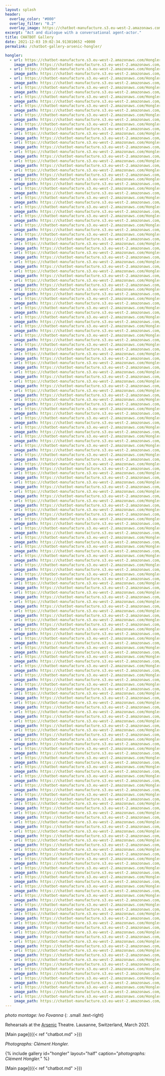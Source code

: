 ```yaml
---
layout: splash
header:
  overlay_color: "#000"
  overlay_filter: "0.2"
  overlay_image: https://chatbot-manufacture.s3.eu-west-2.amazonaws.com/Fovanna-chatbot-2021-37.webp
excerpt: "Act and dialogue with a conversational agent-actor."
title: CHATBOT Gallery
date: 2021-12-03 19:02:34.913010652 +0000 
permalink: /chatbot-gallery-arsenic-hongler/

hongler:
  - url: https://chatbot-manufacture.s3.eu-west-2.amazonaws.com/Hongler-rehearsals-2021-001.webp
    image_path: https://chatbot-manufacture.s3.eu-west-2.amazonaws.com/Hongler-rehearsals-2021-001.low.webp
  - url: https://chatbot-manufacture.s3.eu-west-2.amazonaws.com/Hongler-rehearsals-2021-002.webp
    image_path: https://chatbot-manufacture.s3.eu-west-2.amazonaws.com/Hongler-rehearsals-2021-002.low.webp
  - url: https://chatbot-manufacture.s3.eu-west-2.amazonaws.com/Hongler-rehearsals-2021-003.webp
    image_path: https://chatbot-manufacture.s3.eu-west-2.amazonaws.com/Hongler-rehearsals-2021-003.low.webp
  - url: https://chatbot-manufacture.s3.eu-west-2.amazonaws.com/Hongler-rehearsals-2021-004.webp
    image_path: https://chatbot-manufacture.s3.eu-west-2.amazonaws.com/Hongler-rehearsals-2021-004.low.webp
  - url: https://chatbot-manufacture.s3.eu-west-2.amazonaws.com/Hongler-rehearsals-2021-005.webp
    image_path: https://chatbot-manufacture.s3.eu-west-2.amazonaws.com/Hongler-rehearsals-2021-005.low.webp
  - url: https://chatbot-manufacture.s3.eu-west-2.amazonaws.com/Hongler-rehearsals-2021-006.webp
    image_path: https://chatbot-manufacture.s3.eu-west-2.amazonaws.com/Hongler-rehearsals-2021-006.low.webp
  - url: https://chatbot-manufacture.s3.eu-west-2.amazonaws.com/Hongler-rehearsals-2021-007.webp
    image_path: https://chatbot-manufacture.s3.eu-west-2.amazonaws.com/Hongler-rehearsals-2021-007.low.webp
  - url: https://chatbot-manufacture.s3.eu-west-2.amazonaws.com/Hongler-rehearsals-2021-008.webp
    image_path: https://chatbot-manufacture.s3.eu-west-2.amazonaws.com/Hongler-rehearsals-2021-008.low.webp
  - url: https://chatbot-manufacture.s3.eu-west-2.amazonaws.com/Hongler-rehearsals-2021-009.webp
    image_path: https://chatbot-manufacture.s3.eu-west-2.amazonaws.com/Hongler-rehearsals-2021-009.low.webp
  - url: https://chatbot-manufacture.s3.eu-west-2.amazonaws.com/Hongler-rehearsals-2021-010.webp
    image_path: https://chatbot-manufacture.s3.eu-west-2.amazonaws.com/Hongler-rehearsals-2021-010.low.webp
  - url: https://chatbot-manufacture.s3.eu-west-2.amazonaws.com/Hongler-rehearsals-2021-011.webp
    image_path: https://chatbot-manufacture.s3.eu-west-2.amazonaws.com/Hongler-rehearsals-2021-011.low.webp
  - url: https://chatbot-manufacture.s3.eu-west-2.amazonaws.com/Hongler-rehearsals-2021-012.webp
    image_path: https://chatbot-manufacture.s3.eu-west-2.amazonaws.com/Hongler-rehearsals-2021-012.low.webp
  - url: https://chatbot-manufacture.s3.eu-west-2.amazonaws.com/Hongler-rehearsals-2021-013.webp
    image_path: https://chatbot-manufacture.s3.eu-west-2.amazonaws.com/Hongler-rehearsals-2021-013.low.webp
  - url: https://chatbot-manufacture.s3.eu-west-2.amazonaws.com/Hongler-rehearsals-2021-014.webp
    image_path: https://chatbot-manufacture.s3.eu-west-2.amazonaws.com/Hongler-rehearsals-2021-014.low.webp
  - url: https://chatbot-manufacture.s3.eu-west-2.amazonaws.com/Hongler-rehearsals-2021-015.webp
    image_path: https://chatbot-manufacture.s3.eu-west-2.amazonaws.com/Hongler-rehearsals-2021-015.low.webp
  - url: https://chatbot-manufacture.s3.eu-west-2.amazonaws.com/Hongler-rehearsals-2021-016.webp
    image_path: https://chatbot-manufacture.s3.eu-west-2.amazonaws.com/Hongler-rehearsals-2021-016.low.webp
  - url: https://chatbot-manufacture.s3.eu-west-2.amazonaws.com/Hongler-rehearsals-2021-017.webp
    image_path: https://chatbot-manufacture.s3.eu-west-2.amazonaws.com/Hongler-rehearsals-2021-017.low.webp
  - url: https://chatbot-manufacture.s3.eu-west-2.amazonaws.com/Hongler-rehearsals-2021-018.webp
    image_path: https://chatbot-manufacture.s3.eu-west-2.amazonaws.com/Hongler-rehearsals-2021-018.low.webp
  - url: https://chatbot-manufacture.s3.eu-west-2.amazonaws.com/Hongler-rehearsals-2021-019.webp
    image_path: https://chatbot-manufacture.s3.eu-west-2.amazonaws.com/Hongler-rehearsals-2021-019.low.webp
  - url: https://chatbot-manufacture.s3.eu-west-2.amazonaws.com/Hongler-rehearsals-2021-020.webp
    image_path: https://chatbot-manufacture.s3.eu-west-2.amazonaws.com/Hongler-rehearsals-2021-020.low.webp
  - url: https://chatbot-manufacture.s3.eu-west-2.amazonaws.com/Hongler-rehearsals-2021-021.webp
    image_path: https://chatbot-manufacture.s3.eu-west-2.amazonaws.com/Hongler-rehearsals-2021-021.low.webp
  - url: https://chatbot-manufacture.s3.eu-west-2.amazonaws.com/Hongler-rehearsals-2021-022.webp
    image_path: https://chatbot-manufacture.s3.eu-west-2.amazonaws.com/Hongler-rehearsals-2021-022.low.webp
  - url: https://chatbot-manufacture.s3.eu-west-2.amazonaws.com/Hongler-rehearsals-2021-023.webp
    image_path: https://chatbot-manufacture.s3.eu-west-2.amazonaws.com/Hongler-rehearsals-2021-023.low.webp
  - url: https://chatbot-manufacture.s3.eu-west-2.amazonaws.com/Hongler-rehearsals-2021-024.webp
    image_path: https://chatbot-manufacture.s3.eu-west-2.amazonaws.com/Hongler-rehearsals-2021-024.low.webp
  - url: https://chatbot-manufacture.s3.eu-west-2.amazonaws.com/Hongler-rehearsals-2021-025.webp
    image_path: https://chatbot-manufacture.s3.eu-west-2.amazonaws.com/Hongler-rehearsals-2021-025.low.webp
  - url: https://chatbot-manufacture.s3.eu-west-2.amazonaws.com/Hongler-rehearsals-2021-026.webp
    image_path: https://chatbot-manufacture.s3.eu-west-2.amazonaws.com/Hongler-rehearsals-2021-026.low.webp
  - url: https://chatbot-manufacture.s3.eu-west-2.amazonaws.com/Hongler-rehearsals-2021-027.webp
    image_path: https://chatbot-manufacture.s3.eu-west-2.amazonaws.com/Hongler-rehearsals-2021-027.low.webp
  - url: https://chatbot-manufacture.s3.eu-west-2.amazonaws.com/Hongler-rehearsals-2021-028.webp
    image_path: https://chatbot-manufacture.s3.eu-west-2.amazonaws.com/Hongler-rehearsals-2021-028.low.webp
  - url: https://chatbot-manufacture.s3.eu-west-2.amazonaws.com/Hongler-rehearsals-2021-029.webp
    image_path: https://chatbot-manufacture.s3.eu-west-2.amazonaws.com/Hongler-rehearsals-2021-029.low.webp
  - url: https://chatbot-manufacture.s3.eu-west-2.amazonaws.com/Hongler-rehearsals-2021-030.webp
    image_path: https://chatbot-manufacture.s3.eu-west-2.amazonaws.com/Hongler-rehearsals-2021-030.low.webp
  - url: https://chatbot-manufacture.s3.eu-west-2.amazonaws.com/Hongler-rehearsals-2021-031.webp
    image_path: https://chatbot-manufacture.s3.eu-west-2.amazonaws.com/Hongler-rehearsals-2021-031.low.webp
  - url: https://chatbot-manufacture.s3.eu-west-2.amazonaws.com/Hongler-rehearsals-2021-032.webp
    image_path: https://chatbot-manufacture.s3.eu-west-2.amazonaws.com/Hongler-rehearsals-2021-032.low.webp
  - url: https://chatbot-manufacture.s3.eu-west-2.amazonaws.com/Hongler-rehearsals-2021-033.webp
    image_path: https://chatbot-manufacture.s3.eu-west-2.amazonaws.com/Hongler-rehearsals-2021-033.low.webp
  - url: https://chatbot-manufacture.s3.eu-west-2.amazonaws.com/Hongler-rehearsals-2021-101.webp
    image_path: https://chatbot-manufacture.s3.eu-west-2.amazonaws.com/Hongler-rehearsals-2021-101.low.webp
  - url: https://chatbot-manufacture.s3.eu-west-2.amazonaws.com/Hongler-rehearsals-2021-035.webp
    image_path: https://chatbot-manufacture.s3.eu-west-2.amazonaws.com/Hongler-rehearsals-2021-035.low.webp
  - url: https://chatbot-manufacture.s3.eu-west-2.amazonaws.com/Hongler-rehearsals-2021-036.webp
    image_path: https://chatbot-manufacture.s3.eu-west-2.amazonaws.com/Hongler-rehearsals-2021-036.low.webp
  - url: https://chatbot-manufacture.s3.eu-west-2.amazonaws.com/Hongler-rehearsals-2021-037.webp
    image_path: https://chatbot-manufacture.s3.eu-west-2.amazonaws.com/Hongler-rehearsals-2021-037.low.webp
  - url: https://chatbot-manufacture.s3.eu-west-2.amazonaws.com/Hongler-rehearsals-2021-038.webp
    image_path: https://chatbot-manufacture.s3.eu-west-2.amazonaws.com/Hongler-rehearsals-2021-038.low.webp
  - url: https://chatbot-manufacture.s3.eu-west-2.amazonaws.com/Hongler-rehearsals-2021-039.webp
    image_path: https://chatbot-manufacture.s3.eu-west-2.amazonaws.com/Hongler-rehearsals-2021-039.low.webp
  - url: https://chatbot-manufacture.s3.eu-west-2.amazonaws.com/Hongler-rehearsals-2021-040.webp
    image_path: https://chatbot-manufacture.s3.eu-west-2.amazonaws.com/Hongler-rehearsals-2021-040.low.webp
  - url: https://chatbot-manufacture.s3.eu-west-2.amazonaws.com/Hongler-rehearsals-2021-041.webp
    image_path: https://chatbot-manufacture.s3.eu-west-2.amazonaws.com/Hongler-rehearsals-2021-041.low.webp
  - url: https://chatbot-manufacture.s3.eu-west-2.amazonaws.com/Hongler-rehearsals-2021-043.webp
    image_path: https://chatbot-manufacture.s3.eu-west-2.amazonaws.com/Hongler-rehearsals-2021-043.low.webp
  - url: https://chatbot-manufacture.s3.eu-west-2.amazonaws.com/Hongler-rehearsals-2021-044.webp
    image_path: https://chatbot-manufacture.s3.eu-west-2.amazonaws.com/Hongler-rehearsals-2021-044.low.webp
  - url: https://chatbot-manufacture.s3.eu-west-2.amazonaws.com/Hongler-rehearsals-2021-045.webp
    image_path: https://chatbot-manufacture.s3.eu-west-2.amazonaws.com/Hongler-rehearsals-2021-045.low.webp
  - url: https://chatbot-manufacture.s3.eu-west-2.amazonaws.com/Hongler-rehearsals-2021-046.webp
    image_path: https://chatbot-manufacture.s3.eu-west-2.amazonaws.com/Hongler-rehearsals-2021-046.low.webp
  - url: https://chatbot-manufacture.s3.eu-west-2.amazonaws.com/Hongler-rehearsals-2021-047.webp
    image_path: https://chatbot-manufacture.s3.eu-west-2.amazonaws.com/Hongler-rehearsals-2021-047.low.webp
  - url: https://chatbot-manufacture.s3.eu-west-2.amazonaws.com/Hongler-rehearsals-2021-048.webp
    image_path: https://chatbot-manufacture.s3.eu-west-2.amazonaws.com/Hongler-rehearsals-2021-048.low.webp
  - url: https://chatbot-manufacture.s3.eu-west-2.amazonaws.com/Hongler-rehearsals-2021-049.webp
    image_path: https://chatbot-manufacture.s3.eu-west-2.amazonaws.com/Hongler-rehearsals-2021-049.low.webp
  - url: https://chatbot-manufacture.s3.eu-west-2.amazonaws.com/Hongler-rehearsals-2021-050.webp
    image_path: https://chatbot-manufacture.s3.eu-west-2.amazonaws.com/Hongler-rehearsals-2021-050.low.webp
  - url: https://chatbot-manufacture.s3.eu-west-2.amazonaws.com/Hongler-rehearsals-2021-051.webp
    image_path: https://chatbot-manufacture.s3.eu-west-2.amazonaws.com/Hongler-rehearsals-2021-051.low.webp
  - url: https://chatbot-manufacture.s3.eu-west-2.amazonaws.com/Hongler-rehearsals-2021-052.webp
    image_path: https://chatbot-manufacture.s3.eu-west-2.amazonaws.com/Hongler-rehearsals-2021-052.low.webp
  - url: https://chatbot-manufacture.s3.eu-west-2.amazonaws.com/Hongler-rehearsals-2021-053.webp
    image_path: https://chatbot-manufacture.s3.eu-west-2.amazonaws.com/Hongler-rehearsals-2021-053.low.webp
  - url: https://chatbot-manufacture.s3.eu-west-2.amazonaws.com/Hongler-rehearsals-2021-054.webp
    image_path: https://chatbot-manufacture.s3.eu-west-2.amazonaws.com/Hongler-rehearsals-2021-054.low.webp
  - url: https://chatbot-manufacture.s3.eu-west-2.amazonaws.com/Hongler-rehearsals-2021-055.webp
    image_path: https://chatbot-manufacture.s3.eu-west-2.amazonaws.com/Hongler-rehearsals-2021-055.low.webp
  - url: https://chatbot-manufacture.s3.eu-west-2.amazonaws.com/Hongler-rehearsals-2021-056.webp
    image_path: https://chatbot-manufacture.s3.eu-west-2.amazonaws.com/Hongler-rehearsals-2021-056.low.webp
  - url: https://chatbot-manufacture.s3.eu-west-2.amazonaws.com/Hongler-rehearsals-2021-057.webp
    image_path: https://chatbot-manufacture.s3.eu-west-2.amazonaws.com/Hongler-rehearsals-2021-057.low.webp
  - url: https://chatbot-manufacture.s3.eu-west-2.amazonaws.com/Hongler-rehearsals-2021-058.webp
    image_path: https://chatbot-manufacture.s3.eu-west-2.amazonaws.com/Hongler-rehearsals-2021-058.low.webp
  - url: https://chatbot-manufacture.s3.eu-west-2.amazonaws.com/Hongler-rehearsals-2021-059.webp
    image_path: https://chatbot-manufacture.s3.eu-west-2.amazonaws.com/Hongler-rehearsals-2021-059.low.webp
  - url: https://chatbot-manufacture.s3.eu-west-2.amazonaws.com/Hongler-rehearsals-2021-060.webp
    image_path: https://chatbot-manufacture.s3.eu-west-2.amazonaws.com/Hongler-rehearsals-2021-060.low.webp
  - url: https://chatbot-manufacture.s3.eu-west-2.amazonaws.com/Hongler-rehearsals-2021-061.webp
    image_path: https://chatbot-manufacture.s3.eu-west-2.amazonaws.com/Hongler-rehearsals-2021-061.low.webp
  - url: https://chatbot-manufacture.s3.eu-west-2.amazonaws.com/Hongler-rehearsals-2021-062.webp
    image_path: https://chatbot-manufacture.s3.eu-west-2.amazonaws.com/Hongler-rehearsals-2021-062.low.webp
  - url: https://chatbot-manufacture.s3.eu-west-2.amazonaws.com/Hongler-rehearsals-2021-063.webp
    image_path: https://chatbot-manufacture.s3.eu-west-2.amazonaws.com/Hongler-rehearsals-2021-063.low.webp
  - url: https://chatbot-manufacture.s3.eu-west-2.amazonaws.com/Hongler-rehearsals-2021-064.webp
    image_path: https://chatbot-manufacture.s3.eu-west-2.amazonaws.com/Hongler-rehearsals-2021-064.low.webp
  - url: https://chatbot-manufacture.s3.eu-west-2.amazonaws.com/Hongler-rehearsals-2021-065.webp
    image_path: https://chatbot-manufacture.s3.eu-west-2.amazonaws.com/Hongler-rehearsals-2021-065.low.webp
  - url: https://chatbot-manufacture.s3.eu-west-2.amazonaws.com/Hongler-rehearsals-2021-066.webp
    image_path: https://chatbot-manufacture.s3.eu-west-2.amazonaws.com/Hongler-rehearsals-2021-066.low.webp
  - url: https://chatbot-manufacture.s3.eu-west-2.amazonaws.com/Hongler-rehearsals-2021-067.webp
    image_path: https://chatbot-manufacture.s3.eu-west-2.amazonaws.com/Hongler-rehearsals-2021-067.low.webp
  - url: https://chatbot-manufacture.s3.eu-west-2.amazonaws.com/Hongler-rehearsals-2021-068.webp
    image_path: https://chatbot-manufacture.s3.eu-west-2.amazonaws.com/Hongler-rehearsals-2021-068.low.webp
  - url: https://chatbot-manufacture.s3.eu-west-2.amazonaws.com/Hongler-rehearsals-2021-069.webp
    image_path: https://chatbot-manufacture.s3.eu-west-2.amazonaws.com/Hongler-rehearsals-2021-069.low.webp
  - url: https://chatbot-manufacture.s3.eu-west-2.amazonaws.com/Hongler-rehearsals-2021-070.webp
    image_path: https://chatbot-manufacture.s3.eu-west-2.amazonaws.com/Hongler-rehearsals-2021-070.low.webp
  - url: https://chatbot-manufacture.s3.eu-west-2.amazonaws.com/Hongler-rehearsals-2021-071.webp
    image_path: https://chatbot-manufacture.s3.eu-west-2.amazonaws.com/Hongler-rehearsals-2021-071.low.webp
  - url: https://chatbot-manufacture.s3.eu-west-2.amazonaws.com/Hongler-rehearsals-2021-072.webp
    image_path: https://chatbot-manufacture.s3.eu-west-2.amazonaws.com/Hongler-rehearsals-2021-072.low.webp
  - url: https://chatbot-manufacture.s3.eu-west-2.amazonaws.com/Hongler-rehearsals-2021-073.webp
    image_path: https://chatbot-manufacture.s3.eu-west-2.amazonaws.com/Hongler-rehearsals-2021-073.low.webp
  - url: https://chatbot-manufacture.s3.eu-west-2.amazonaws.com/Hongler-rehearsals-2021-074.webp
    image_path: https://chatbot-manufacture.s3.eu-west-2.amazonaws.com/Hongler-rehearsals-2021-074.low.webp
  - url: https://chatbot-manufacture.s3.eu-west-2.amazonaws.com/Hongler-rehearsals-2021-075.webp
    image_path: https://chatbot-manufacture.s3.eu-west-2.amazonaws.com/Hongler-rehearsals-2021-075.low.webp
  - url: https://chatbot-manufacture.s3.eu-west-2.amazonaws.com/Hongler-rehearsals-2021-076.webp
    image_path: https://chatbot-manufacture.s3.eu-west-2.amazonaws.com/Hongler-rehearsals-2021-076.low.webp
  - url: https://chatbot-manufacture.s3.eu-west-2.amazonaws.com/Hongler-rehearsals-2021-077.webp
    image_path: https://chatbot-manufacture.s3.eu-west-2.amazonaws.com/Hongler-rehearsals-2021-077.low.webp
  - url: https://chatbot-manufacture.s3.eu-west-2.amazonaws.com/Hongler-rehearsals-2021-078.webp
    image_path: https://chatbot-manufacture.s3.eu-west-2.amazonaws.com/Hongler-rehearsals-2021-078.low.webp
  - url: https://chatbot-manufacture.s3.eu-west-2.amazonaws.com/Hongler-rehearsals-2021-079.webp
    image_path: https://chatbot-manufacture.s3.eu-west-2.amazonaws.com/Hongler-rehearsals-2021-079.low.webp
  - url: https://chatbot-manufacture.s3.eu-west-2.amazonaws.com/Hongler-rehearsals-2021-080.webp
    image_path: https://chatbot-manufacture.s3.eu-west-2.amazonaws.com/Hongler-rehearsals-2021-080.low.webp
  - url: https://chatbot-manufacture.s3.eu-west-2.amazonaws.com/Hongler-rehearsals-2021-081.webp
    image_path: https://chatbot-manufacture.s3.eu-west-2.amazonaws.com/Hongler-rehearsals-2021-081.low.webp
  - url: https://chatbot-manufacture.s3.eu-west-2.amazonaws.com/Hongler-rehearsals-2021-082.webp
    image_path: https://chatbot-manufacture.s3.eu-west-2.amazonaws.com/Hongler-rehearsals-2021-082.low.webp
  - url: https://chatbot-manufacture.s3.eu-west-2.amazonaws.com/Hongler-rehearsals-2021-083.webp
    image_path: https://chatbot-manufacture.s3.eu-west-2.amazonaws.com/Hongler-rehearsals-2021-083.low.webp
  - url: https://chatbot-manufacture.s3.eu-west-2.amazonaws.com/Hongler-rehearsals-2021-084.webp
    image_path: https://chatbot-manufacture.s3.eu-west-2.amazonaws.com/Hongler-rehearsals-2021-084.low.webp
  - url: https://chatbot-manufacture.s3.eu-west-2.amazonaws.com/Hongler-rehearsals-2021-085.webp
    image_path: https://chatbot-manufacture.s3.eu-west-2.amazonaws.com/Hongler-rehearsals-2021-085.low.webp
  - url: https://chatbot-manufacture.s3.eu-west-2.amazonaws.com/Hongler-rehearsals-2021-086.webp
    image_path: https://chatbot-manufacture.s3.eu-west-2.amazonaws.com/Hongler-rehearsals-2021-086.low.webp
  - url: https://chatbot-manufacture.s3.eu-west-2.amazonaws.com/Hongler-rehearsals-2021-087.webp
    image_path: https://chatbot-manufacture.s3.eu-west-2.amazonaws.com/Hongler-rehearsals-2021-087.low.webp
  - url: https://chatbot-manufacture.s3.eu-west-2.amazonaws.com/Hongler-rehearsals-2021-088.webp
    image_path: https://chatbot-manufacture.s3.eu-west-2.amazonaws.com/Hongler-rehearsals-2021-088.low.webp
  - url: https://chatbot-manufacture.s3.eu-west-2.amazonaws.com/Hongler-rehearsals-2021-089.webp
    image_path: https://chatbot-manufacture.s3.eu-west-2.amazonaws.com/Hongler-rehearsals-2021-089.low.webp
  - url: https://chatbot-manufacture.s3.eu-west-2.amazonaws.com/Hongler-rehearsals-2021-090.webp
    image_path: https://chatbot-manufacture.s3.eu-west-2.amazonaws.com/Hongler-rehearsals-2021-090.low.webp
  - url: https://chatbot-manufacture.s3.eu-west-2.amazonaws.com/Hongler-rehearsals-2021-091.webp
    image_path: https://chatbot-manufacture.s3.eu-west-2.amazonaws.com/Hongler-rehearsals-2021-091.low.webp
  - url: https://chatbot-manufacture.s3.eu-west-2.amazonaws.com/Hongler-rehearsals-2021-092.webp
    image_path: https://chatbot-manufacture.s3.eu-west-2.amazonaws.com/Hongler-rehearsals-2021-092.low.webp
  - url: https://chatbot-manufacture.s3.eu-west-2.amazonaws.com/Hongler-rehearsals-2021-093.webp
    image_path: https://chatbot-manufacture.s3.eu-west-2.amazonaws.com/Hongler-rehearsals-2021-093.low.webp
  - url: https://chatbot-manufacture.s3.eu-west-2.amazonaws.com/Hongler-rehearsals-2021-094.webp
    image_path: https://chatbot-manufacture.s3.eu-west-2.amazonaws.com/Hongler-rehearsals-2021-094.low.webp
  - url: https://chatbot-manufacture.s3.eu-west-2.amazonaws.com/Hongler-rehearsals-2021-095.webp
    image_path: https://chatbot-manufacture.s3.eu-west-2.amazonaws.com/Hongler-rehearsals-2021-095.low.webp
  - url: https://chatbot-manufacture.s3.eu-west-2.amazonaws.com/Hongler-rehearsals-2021-096.webp
    image_path: https://chatbot-manufacture.s3.eu-west-2.amazonaws.com/Hongler-rehearsals-2021-096.low.webp
  - url: https://chatbot-manufacture.s3.eu-west-2.amazonaws.com/Hongler-rehearsals-2021-097.webp
    image_path: https://chatbot-manufacture.s3.eu-west-2.amazonaws.com/Hongler-rehearsals-2021-097.low.webp
  - url: https://chatbot-manufacture.s3.eu-west-2.amazonaws.com/Hongler-rehearsals-2021-098.webp
    image_path: https://chatbot-manufacture.s3.eu-west-2.amazonaws.com/Hongler-rehearsals-2021-098.low.webp
  - url: https://chatbot-manufacture.s3.eu-west-2.amazonaws.com/Hongler-rehearsals-2021-099.webp
    image_path: https://chatbot-manufacture.s3.eu-west-2.amazonaws.com/Hongler-rehearsals-2021-099.low.webp
  - url: https://chatbot-manufacture.s3.eu-west-2.amazonaws.com/Hongler-rehearsals-2021-100.webp
    image_path: https://chatbot-manufacture.s3.eu-west-2.amazonaws.com/Hongler-rehearsals-2021-100.low.webp
  - url: https://chatbot-manufacture.s3.eu-west-2.amazonaws.com/Hongler-rehearsals-2021-102.webp
    image_path: https://chatbot-manufacture.s3.eu-west-2.amazonaws.com/Hongler-rehearsals-2021-102.low.webp
  - url: https://chatbot-manufacture.s3.eu-west-2.amazonaws.com/Hongler-rehearsals-2021-103.webp
    image_path: https://chatbot-manufacture.s3.eu-west-2.amazonaws.com/Hongler-rehearsals-2021-103.low.webp
  - url: https://chatbot-manufacture.s3.eu-west-2.amazonaws.com/Hongler-rehearsals-2021-104.webp
    image_path: https://chatbot-manufacture.s3.eu-west-2.amazonaws.com/Hongler-rehearsals-2021-104.low.webp
  - url: https://chatbot-manufacture.s3.eu-west-2.amazonaws.com/Hongler-rehearsals-2021-105.webp
    image_path: https://chatbot-manufacture.s3.eu-west-2.amazonaws.com/Hongler-rehearsals-2021-105.low.webp
---
```


*photo montage: Ivo Fovanna*
{: .small .text-right}

Rehearsals at the [Arsenic](https://arsenic.ch/en/) Theatre.
Lausanne, Switzerland, March 2021.

[Main page]({{< ref "chatbot.md" >}})

*Photographs: Clément Hongler.*

{% include gallery id="hongler" layout="half" caption="*photographs: Clément Hongler.*" %}

[Main page]({{< ref "chatbot.md" >}})
